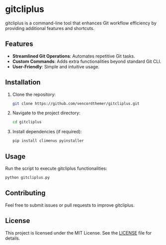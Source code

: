 # gitcliplus

gitcliplus is a command-line tool that enhances Git workflow efficiency by providing additional features and shortcuts.

## Features

- **Streamlined Git Operations**: Automates repetitive Git tasks.
- **Custom Commands**: Adds extra functionalities beyond standard Git CLI.
- **User-Friendly**: Simple and intuitive usage.

## Installation

1. Clone the repository:

   ```bash
   git clone https://github.com/vencordthemer/gitcliplus.git
   ```

2. Navigate to the project directory:

   ```bash
   cd gitcliplus
   ```

3. Install dependencies (if required):

   ```bash
   pip install climenus pyinstaller
   ```

## Usage

Run the script to execute gitcliplus functionalities:

```bash
python gitcliplus.py
```

## Contributing

Feel free to submit issues or pull requests to improve gitcliplus.

## License

This project is licensed under the MIT License. See the [LICENSE](LICENSE) file for details.

